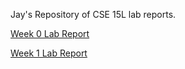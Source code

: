 Jay's Repository of CSE 15L lab reports.

[Week 0 Lab Report](lab-report-1-week-0.html)

[Week 1 Lab Report](lab-report-1-week-1.html)